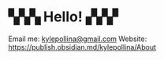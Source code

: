 # ▚▚▚ Hello! ▞▞▞

Email me: kylepollina@gmail.com
Website: https://publish.obsidian.md/kylepollina/About
